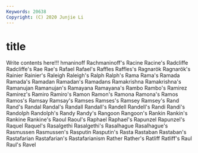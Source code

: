 ```yaml
---
Keywords: 20638
Copyright: (C) 2020 Junjie Li
---
```


# title

Write contents here!!!
hmaninoff 
Rachmaninoff's 
Racine 
Racine's 
Radcliffe 
Radcliffe's 
Rae 
Rae's 
Rafael 
Rafael's
Raffles 
Raffles's 
Ragnarök 
Ragnarök's 
Rainier 
Rainier's 
Raleigh 
Raleigh's 
Ralph 
Ralph's
Rama 
Rama's 
Ramada 
Ramada's 
Ramadan 
Ramadan's 
Ramadans 
Ramakrishna 
Ramakrishna's 
Ramanujan
Ramanujan's 
Ramayana 
Ramayana's 
Rambo 
Rambo's 
Ramirez 
Ramirez's 
Ramiro 
Ramiro's 
Ramon
Ramon's 
Ramona 
Ramona's 
Ramos 
Ramos's 
Ramsay 
Ramsay's 
Ramses 
Ramses's 
Ramsey
Ramsey's 
Rand 
Rand's 
Randal 
Randal's 
Randall 
Randall's 
Randell 
Randell's 
Randi
Randi's 
Randolph 
Randolph's 
Randy 
Randy's 
Rangoon 
Rangoon's 
Rankin 
Rankin's 
Rankine
Rankine's 
Raoul 
Raoul's 
Raphael 
Raphael's 
Rapunzel 
Rapunzel's 
Raquel 
Raquel's 
Rasalgethi
Rasalgethi's 
Rasalhague 
Rasalhague's 
Rasmussen 
Rasmussen's 
Rasputin 
Rasputin's 
Rasta 
Rastaban 
Rastaban's
Rastafarian 
Rastafarian's 
Rastafarianism 
Rather 
Rather's 
Ratliff 
Ratliff's 
Raul 
Raul's 
Ravel

